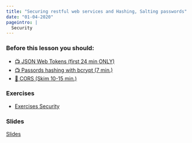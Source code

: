 ```yaml
---
title: "Securing restful web services and Hashing, Salting passwords"
date: "01-04-2020"
pageintro: |
  Security
---
```

         
### Before this lesson you should:
<!--BEGIN readings ##-->
- [:tv: JSON Web Tokens (first 24 min ONLY)](https://www.youtube.com/watch?v=oXxbB5kv9OA)
- [:tv: Passords hashing with bcrypt (7 min.)](https://www.youtube.com/watch?v=O6cmuiTBZVs) 
- [:book: CORS (Skim 10-15 min.)](https://developer.mozilla.org/en-US/docs/Web/HTTP/CORS)
<!--END readings ##-->

 ### Exercises
 <!--BEGIN exercises ##-->
- [Exercises Security](https://docs.google.com/document/d/1hC21WzWjNnQLy0eoLJB-HFRmVYpj-KtprHfmgwlyx50/edit?usp=sharing) 
<!--END exercises ##-->          
 ### Slides
 [Slides](http://sem3slides.mydemos.dk/security/security.html)
